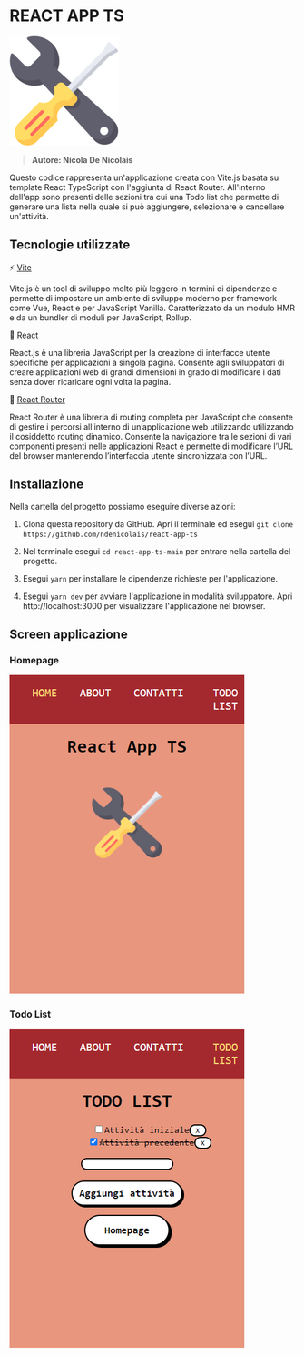 # REACT APP TS

<img src='public\logo-192x192.png'>

> <b>Autore: Nicola De Nicolais</b>

Questo codice rappresenta un'applicazione creata con Vite.js basata su template React TypeScript con l'aggiunta di React Router. All'interno dell'app sono presenti delle sezioni tra cui una Todo list che permette di generare una lista nella quale si può aggiungere, selezionare e cancellare un'attività.

## Tecnologie utilizzate
⚡ [Vite](https://vitejs.dev)

Vite.js è un tool di sviluppo molto più leggero in termini di dipendenze e permette di impostare un ambiente di sviluppo moderno per framework come Vue, React e per JavaScript Vanilla. Caratterizzato da un modulo HMR e da un bundler di moduli per JavaScript, Rollup.

💠 [React](https://reactjs.org/)

React.js è una libreria JavaScript per la creazione di interfacce utente specifiche per applicazioni a singola pagina. Consente agli sviluppatori di creare applicazioni web di grandi dimensioni in grado di modificare i dati senza dover ricaricare ogni volta la pagina.

📍 [React Router](https://reactrouter.com/)

React Router è una libreria di routing completa per JavaScript che consente di gestire i percorsi all’interno di un’applicazione web utilizzando utilizzando il cosiddetto routing dinamico. Consente la navigazione tra le sezioni di vari componenti presenti nelle applicazioni React e permette di modificare l’URL del browser mantenendo l’interfaccia utente sincronizzata con l’URL.

## Installazione
Nella cartella del progetto possiamo eseguire diverse azioni:

1) Clona questa repository da GitHub. Apri il terminale ed esegui `git clone https://github.com/ndenicolais/react-app-ts`

2) Nel terminale esegui    `cd react-app-ts-main` per entrare nella cartella del progetto.

3) Esegui `yarn` per installare le dipendenze richieste per l'applicazione.

4) Esegui `yarn dev` per avviare l'applicazione in modalità sviluppatore.
Apri http://localhost:3000 per visualizzare l'applicazione nel browser.

## Screen  applicazione
### Homepage
<img src='images/screen-main-page.png'>

### Todo List
<img src='images/screen-todo-list.png'>